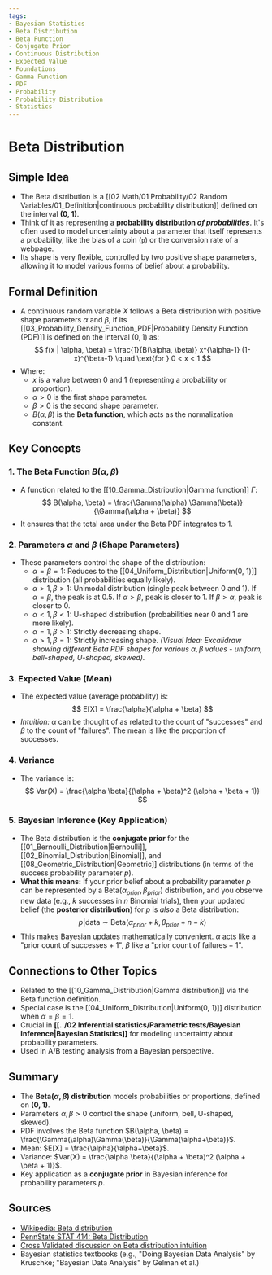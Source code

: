 ```yaml
---
tags:
- Bayesian Statistics
- Beta Distribution
- Beta Function
- Conjugate Prior
- Continuous Distribution
- Expected Value
- Foundations
- Gamma Function
- PDF
- Probability
- Probability Distribution
- Statistics
---
```


# Beta Distribution

## Simple Idea
*   The Beta distribution is a [[02 Math/01 Probability/02 Random Variables/01_Definition|continuous probability distribution]] defined on the interval **(0, 1)**.
*   Think of it as representing a **probability distribution *of probabilities***. It's often used to model uncertainty about a parameter that itself represents a probability, like the bias of a coin (`p`) or the conversion rate of a webpage.
*   Its shape is very flexible, controlled by two positive shape parameters, allowing it to model various forms of belief about a probability.

## Formal Definition
*   A continuous random variable $X$ follows a Beta distribution with positive shape parameters $\alpha$ and $\beta$, if its [[03_Probability_Density_Function_PDF|Probability Density Function (PDF)]] is defined on the interval $(0, 1)$ as:
    $$ f(x | \alpha, \beta) = \frac{1}{B(\alpha, \beta)} x^{\alpha-1} (1-x)^{\beta-1} \quad \text{for } 0 < x < 1 $$
*   Where:
    *   $x$ is a value between 0 and 1 (representing a probability or proportion).
    *   $\alpha > 0$ is the first shape parameter.
    *   $\beta > 0$ is the second shape parameter.
    *   $B(\alpha, \beta)$ is the **Beta function**, which acts as the normalization constant.

## Key Concepts

### 1. The Beta Function $B(\alpha, \beta)$
*   A function related to the [[10_Gamma_Distribution|Gamma function]] $\Gamma$:
    $$ B(\alpha, \beta) = \frac{\Gamma(\alpha) \Gamma(\beta)}{\Gamma(\alpha + \beta)} $$
*   It ensures that the total area under the Beta PDF integrates to 1.

### 2. Parameters $\alpha$ and $\beta$ (Shape Parameters)
*   These parameters control the shape of the distribution:
    *   $\alpha = \beta = 1$: Reduces to the [[04_Uniform_Distribution|Uniform(0, 1)]] distribution (all probabilities equally likely).
    *   $\alpha > 1, \beta > 1$: Unimodal distribution (single peak between 0 and 1). If $\alpha=\beta$, the peak is at $0.5$. If $\alpha > \beta$, peak is closer to 1. If $\beta > \alpha$, peak is closer to 0.
    *   $\alpha < 1, \beta < 1$: U-shaped distribution (probabilities near 0 and 1 are more likely).
    *   $\alpha = 1, \beta > 1$: Strictly decreasing shape.
    *   $\alpha > 1, \beta = 1$: Strictly increasing shape.
    *(Visual Idea: Excalidraw showing different Beta PDF shapes for various $\alpha, \beta$ values - uniform, bell-shaped, U-shaped, skewed).*

### 3. Expected Value (Mean)
*   The expected value (average probability) is:
    $$ E[X] = \frac{\alpha}{\alpha + \beta} $$
*   *Intuition:* $\alpha$ can be thought of as related to the count of "successes" and $\beta$ to the count of "failures". The mean is like the proportion of successes.

### 4. Variance
*   The variance is:
    $$ Var(X) = \frac{\alpha \beta}{(\alpha + \beta)^2 (\alpha + \beta + 1)} $$

### 5. Bayesian Inference (Key Application)
*   The Beta distribution is the **conjugate prior** for the [[01_Bernoulli_Distribution|Bernoulli]], [[02_Binomial_Distribution|Binomial]], and [[08_Geometric_Distribution|Geometric]] distributions (in terms of the success probability parameter $p$).
*   **What this means:** If your prior belief about a probability parameter $p$ can be represented by a Beta($\alpha_{prior}, \beta_{prior}$) distribution, and you observe new data (e.g., $k$ successes in $n$ Binomial trials), then your updated belief (the **posterior distribution**) for $p$ is *also* a Beta distribution:
    $$ p | \text{data} \sim \text{Beta}(\alpha_{prior} + k, \beta_{prior} + n - k) $$
*   This makes Bayesian updates mathematically convenient. $\alpha$ acts like a "prior count of successes + 1", $\beta$ like a "prior count of failures + 1".

## Connections to Other Topics
*   Related to the [[10_Gamma_Distribution|Gamma distribution]] via the Beta function definition.
*   Special case is the [[04_Uniform_Distribution|Uniform(0, 1)]] distribution when $\alpha=\beta=1$.
*   Crucial in **[[../02 Inferential statistics/Parametric tests/Bayesian Inference|Bayesian Statistics]]** for modeling uncertainty about probability parameters.
*   Used in A/B testing analysis from a Bayesian perspective.

## Summary
*   The **Beta($\alpha, \beta$) distribution** models probabilities or proportions, defined on **(0, 1)**.
*   Parameters $\alpha, \beta > 0$ control the shape (uniform, bell, U-shaped, skewed).
*   PDF involves the Beta function $B(\alpha, \beta) = \frac{\Gamma(\alpha)\Gamma(\beta)}{\Gamma(\alpha+\beta)}$.
*   Mean: $E[X] = \frac{\alpha}{\alpha+\beta}$.
*   Variance: $Var(X) = \frac{\alpha \beta}{(\alpha + \beta)^2 (\alpha + \beta + 1)}$.
*   Key application as a **conjugate prior** in Bayesian inference for probability parameters $p$.

## Sources
*   [Wikipedia: Beta distribution](https://en.wikipedia.org/wiki/Beta_distribution)
*   [PennState STAT 414: Beta Distribution](https://online.stat.psu.edu/stat414/lesson/18/18.3)
*   [Cross Validated discussion on Beta distribution intuition](https://stats.stackexchange.com/questions/47771/what-is-the-intuition-behind-beta-distribution)
*   Bayesian statistics textbooks (e.g., "Doing Bayesian Data Analysis" by Kruschke; "Bayesian Data Analysis" by Gelman et al.)